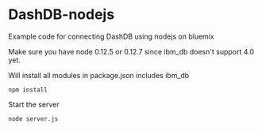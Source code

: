 # DashDB-nodejs
Example code for connecting DashDB using nodejs on bluemix

Make sure you have node 0.12.5 or 0.12.7 since ibm_db doesn't support 4.0 yet.

Will install all modules in package.json includes ibm_db
```
npm install 
```

Start the server 
```
node server.js 
```
